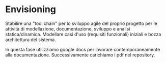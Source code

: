 # Envisioning
Stabilire una "tool chain" per lo sviluppo agile del proprio progetto per le attività di modellazione, documentazione, sviluppo e analisi statica/dinamica. Modellare casi d'uso (requisiti funzionali) iniziali e bozza architettura del sistema.

In questa fase utilizziamo google docs per lavorare contemporaneamente alla documentazione. Successivamente carichiamo i pdf nel repository.

